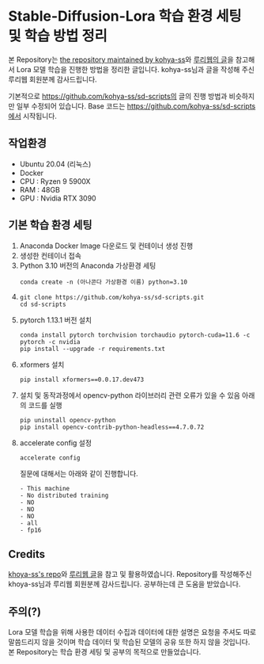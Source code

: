 # Stable-Diffusion-Lora 학습 환경 세팅 및 학습 방법 정리

본 Repository는 [the repository maintained by kohya-ss](https://github.com/kohya-ss/sd-scripts)와 [루리웹의 글](https://bbs.ruliweb.com/community/board/300143/read/59967569)을 참고해서 Lora 모델 학습을 진행한 방법을 정리한 글입니다.
kohya-ss님과 글을 작성해 주신 루리웹 회원분께 감사드립니다.

기본적으로 https://github.com/kohya-ss/sd-scripts의 글의 진행 방법과 비슷하지만 일부 수정되어 있습니다.
Base 코드는 https://github.com/kohya-ss/sd-scripts에서 시작됩니다.

## 작업환경
* Ubuntu 20.04 (리눅스)
* Docker
* CPU : Ryzen 9 5900X
* RAM : 48GB
* GPU : Nvidia RTX 3090

## 기본 학습 환경 세팅
1. Anaconda Docker Image 다운로드 및 컨테이너 생성 진행
2. 생성한 컨테이너 접속
3. Python 3.10 버전의 Anaconda 가상환경 세팅
   ```
   conda create -n (아나콘다 가상환경 이름) python=3.10
   ```
4. ``` 
   git clone https://github.com/kohya-ss/sd-scripts.git
   cd sd-scripts 
   ```
5. pytorch 1.13.1 버전 설치
   ```
   conda install pytorch torchvision torchaudio pytorch-cuda=11.6 -c pytorch -c nvidia
   pip install --upgrade -r requirements.txt
   ```
6. xformers 설치
   ```
   pip install xformers==0.0.17.dev473
   ```
7. 설치 및 동작과정에서 opencv-python 라이브러리 관련 오류가 있을 수 있음
   아래의 코드를 실행
   ```
   pip uninstall opencv-python
   pip install opencv-contrib-python-headless==4.7.0.72
   ```
8. accelerate config 설정
   ```
   accelerate config
   ```
   질문에 대해서는 아래와 같이 진행합니다.
   ```
   - This machine
   - No distributed training
   - NO
   - NO
   - NO
   - all
   - fp16
   ```
   
## Credits
[khoya-ss's repo](https://github.com/kohya-ss/sd-scripts)와 [루리웹 글](https://bbs.ruliweb.com/community/board/300143/read/59967569)을 참고 및 활용하였습니다. Repository를 작성해주신 khoya-ss님과 루리웹 회원분께 감사드립니다.
공부하는데 큰 도움을 받았습니다.

## 주의(?)
Lora 모델 학습을 위해 사용한 데이터 수집과 데이터에 대한 설명은 요청을 주셔도 따로 말씀드리지 않을 것이며
학습 데이터 및 학습된 모델의 공유 또한 하지 않을 것입니다.
본 Repository는 학습 환경 세팅 및 공부의 목적으로 만들었습니다.




















